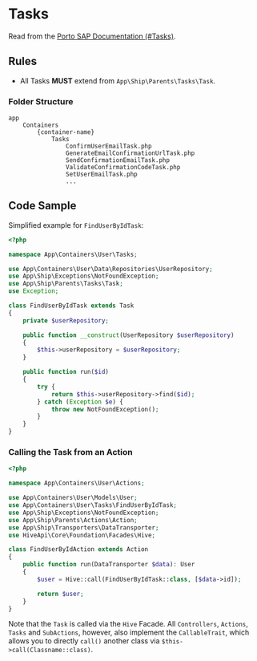 # Tasks

Read from the [Porto SAP Documentation (#Tasks)](https://github.com/Mahmoudz/Porto#Tasks).

## Rules

- All Tasks **MUST** extend from `App\Ship\Parents\Tasks\Task`.

### Folder Structure

```
app
    Containers
        {container-name}
            Tasks
                ConfirmUserEmailTask.php
                GenerateEmailConfirmationUrlTask.php
                SendConfirmationEmailTask.php
                ValidateConfirmationCodeTask.php
                SetUserEmailTask.php
                ...
```

## Code Sample

Simplified example for `FindUserByIdTask`:

```php
<?php

namespace App\Containers\User\Tasks;

use App\Containers\User\Data\Repositories\UserRepository;
use App\Ship\Exceptions\NotFoundException;
use App\Ship\Parents\Tasks\Task;
use Exception;

class FindUserByIdTask extends Task
{
    private $userRepository;

    public function __construct(UserRepository $userRepository)
    {
        $this->userRepository = $userRepository;
    }

    public function run($id)
    {
        try {
            return $this->userRepository->find($id);
        } catch (Exception $e) {
            throw new NotFoundException();
        }
    }
}
```

### Calling the Task from an Action 

```php
<?php

namespace App\Containers\User\Actions;

use App\Containers\User\Models\User;
use App\Containers\User\Tasks\FindUserByIdTask;
use App\Ship\Exceptions\NotFoundException;
use App\Ship\Parents\Actions\Action;
use App\Ship\Transporters\DataTransporter;
use HiveApi\Core\Foundation\Facades\Hive;

class FindUserByIdAction extends Action
{
    public function run(DataTransporter $data): User
    {
        $user = Hive::call(FindUserByIdTask::class, [$data->id]);

        return $user;
    }
}
```

Note that the `Task` is called via the `Hive` Facade. All `Controllers`, `Actions`, `Tasks` and `SubActions`, however, 
also implement the `CallableTrait`, which allows you to directly `call()` another class via `$this->call(Classname::class)`.
